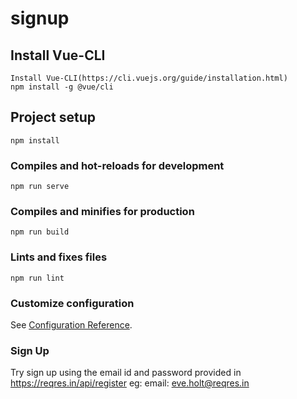 # signup

## Install Vue-CLI
```
Install Vue-CLI(https://cli.vuejs.org/guide/installation.html)
npm install -g @vue/cli
```

## Project setup
```
npm install
```

### Compiles and hot-reloads for development
```
npm run serve
```

### Compiles and minifies for production
```
npm run build
```

### Lints and fixes files
```
npm run lint
```

### Customize configuration
See [Configuration Reference](https://cli.vuejs.org/config/).

### 

### Sign Up

Try sign up using the email id and password provided in https://reqres.in/api/register
eg: email: eve.holt@reqres.in

